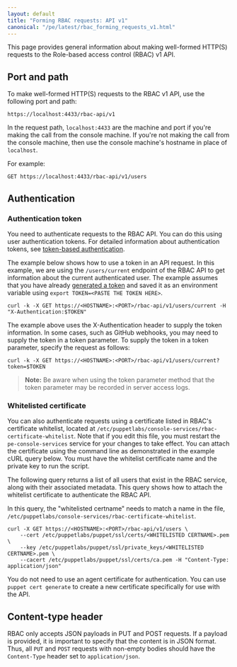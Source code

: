 ```yaml
---
layout: default
title: "Forming RBAC requests: API v1"
canonical: "/pe/latest/rbac_forming_requests_v1.html"
---
```


This page provides general information about making well-formed HTTP(S) requests to the Role-based access control (RBAC) v1 API.

## Port and path

To make well-formed HTTP(S) requests to the RBAC v1 API, use the following port and path:

    https://localhost:4433/rbac-api/v1

In the request path, `localhost:4433` are the machine and port if you're making the call from the console machine. If you're not making the call from the console machine, then use the console machine's hostname in place of `localhost`.

For example:

    GET https://localhost:4433/rbac-api/v1/users

## Authentication

### Authentication token
You need to authenticate requests to the RBAC API. You can do this using user authentication tokens. For detailed information about authentication tokens, see [token-based authentication](./rbac_token_auth.html).

The example below shows how to use a token in an API request. In this example, we are using the `/users/current` endpoint of the RBAC API to get information about the current authenticated user. The example assumes that you have already [generated a token](./rbac_token_auth.html#generating-a-token-using-the-api-endpoint) and saved it as an environment variable using `export TOKEN=<PASTE THE TOKEN HERE>`.

    curl -k -X GET https://<HOSTNAME>:<PORT>/rbac-api/v1/users/current -H "X-Authentication:$TOKEN"

The example above uses the X-Authentication header to supply the token information. In some cases, such as GitHub webhooks, you may need to supply the token in a token parameter. To supply the token in a token parameter, specify the request as follows:

    curl -k -X GET https://<HOSTNAME>:<PORT>/rbac-api/v1/users/current?token=$TOKEN

> **Note:** Be aware when using the token parameter method that the token parameter may be recorded in server access logs.

### Whitelisted certificate

You can also authenticate requests using a certificate listed in RBAC's certificate whitelist, located at `/etc/puppetlabs/console-services/rbac-certificate-whitelist`. Note that if you edit this file, you must restart the `pe-console-services` service for your changes to take effect. You can attach the certificate using the command line as demonstrated in the example cURL query below. You must have the whitelist certificate name and the private key to run the script.

The following query returns a list of all users that exist in the RBAC service, along with their associated metadata. This query shows how to attach the whitelist certificate to authenticate the RBAC API.

In this query, the "whitelisted certname" needs to match a name in the file, `/etc/puppetlabs/console-services/rbac-certificate-whitelist`.

```
curl -X GET https://<HOSTNAME>:<PORT>/rbac-api/v1/users \
    --cert /etc/puppetlabs/puppet/ssl/certs/<WHITELISTED CERTNAME>.pem \
    --key /etc/puppetlabs/puppet/ssl/private_keys/<WHITELISTED CERTNAME>.pem \
    --cacert /etc/puppetlabs/puppet/ssl/certs/ca.pem -H "Content-Type: application/json"
```

You do not need to use an agent certificate for authentication. You can use `puppet cert generate` to create a new certificate specifically for use with the API.

## Content-type header

RBAC only accepts JSON payloads in PUT and POST requests. If a payload is provided, it is important to specify that the content is in JSON format. Thus, all `PUT` and `POST` requests with non-empty bodies should have the `Content-Type` header set to `application/json`.
